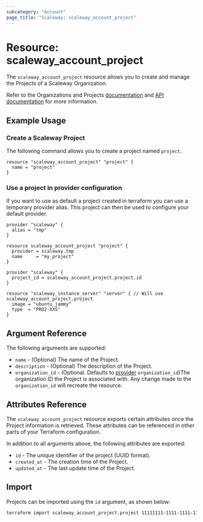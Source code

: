 ```yaml
---
subcategory: "Account"
page_title: "Scaleway: scaleway_account_project"
---
```


# Resource: scaleway_account_project

The `scaleway_account_project` resource allows you to create and manage the Projects of a Scaleway Organization.

Refer to the Organizations and Projects [documentation](https://www.scaleway.com/en/docs/organizations-and-projects/) and [API documentation](https://www.scaleway.com/en/developers/api/account/project-api/) for more information.

## Example Usage

### Create a Scaleway Project

The following command allows you to create a project named `project`.

```hcl
resource "scaleway_account_project" "project" {
  name = "project"
}
```

### Use a project in provider configuration

If you want to use as default a project created in terraform you can use a temporary provider alias.
This project can then be used to configure your default provider.

```hcl
provider "scaleway" {
  alias = "tmp"
}

resource scaleway_account_project "project" {
  provider = scaleway.tmp
  name     = "my_project"
}

provider "scaleway" {
  project_id = scaleway_account_project.project.id
}

resource "scaleway_instance_server" "server" { // Will use scaleway_account_project.project
  image = "ubuntu_jammy"
  type  = "PRO2-XXS"
}
```

## Argument Reference

The following arguments are supported:

- `name` - (Optional) The name of the Project.
- `description` - (Optional) The description of the Project.
- `organization_id` - (Optional. Defaults to [provider](../index.md#organization_id) `organization_id`)The organization ID the Project is associated with. Any change made to the `organization_id` will recreate the resource.

## Attributes Reference

The `scaleway_account_project` resource exports certain attributes once the Project information is retrieved. These attributes can be referenced in other parts of your Terraform configuration.

In addition to all arguments above, the following attributes are exported:

- `id` - The unique identifier of the project (UUID format).
- `created_at` - The creation time of the Project.
- `updated_at` - The last update time of the Project.

## Import

Projects can be imported using the `id` argument, as shown below:

```bash
terraform import scaleway_account_project.project 11111111-1111-1111-1111-111111111111
```
